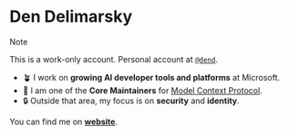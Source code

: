 # Den Delimarsky

>[!NOTE]
>This is a work-only account. Personal account at [`@dend`](https://github.com/dend).

- 🪴 I work on **growing AI developer tools and platforms** at Microsoft.
- 🤖 I am one of the **Core Maintainers** for [Model Context Protocol](https://modelcontextprotocol.io).
- 🔒 Outside that area, my focus is on **security** and **identity**.

You can find me on [**website**](https://den.dev).
